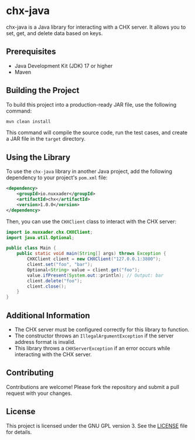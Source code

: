 # chx-java

chx-java is a Java library for interacting with a CHX server. It allows you to set, get, and delete data based on keys.

## Prerequisites

*   Java Development Kit (JDK) 17 or higher
*   Maven

## Building the Project

To build this project into a production-ready JAR file, use the following command:

```bash
mvn clean install
```

This command will compile the source code, run the test cases, and create a JAR file in the `target` directory.

## Using the Library

To use the `chx-java` library in another Java project, add the following dependency to your project's `pom.xml` file:

```xml
<dependency>
    <groupId>io.nuxxader</groupId>
    <artifactId>chx</artifactId>
    <version>1.0.0</version>
</dependency>
```

Then, you can use the `CHXClient` class to interact with the CHX server:

```java
import io.nuxxader.chx.CHXClient;
import java.util.Optional;

public class Main {
    public static void main(String[] args) throws Exception {
        CHXClient client = new CHXClient("127.0.0.1:3800");
        client.set("foo", "bar");
        Optional<String> value = client.get("foo");
        value.ifPresent(System.out::println); // Output: bar
        client.delete("foo");
        client.close();
    }
}
```

## Additional Information

*   The CHX server must be configured correctly for this library to function.
*   The constructor throws an `IllegalArgumentException` if the server address format is invalid.
*   This library throws a `CHXServerException` if an error occurs while interacting with the CHX server.

## Contributing

Contributions are welcome! Please fork the repository and submit a pull request with your changes.

## License

This project is licensed under the GNU GPL version 3. See the [LICENSE](LICENSE) file for details.